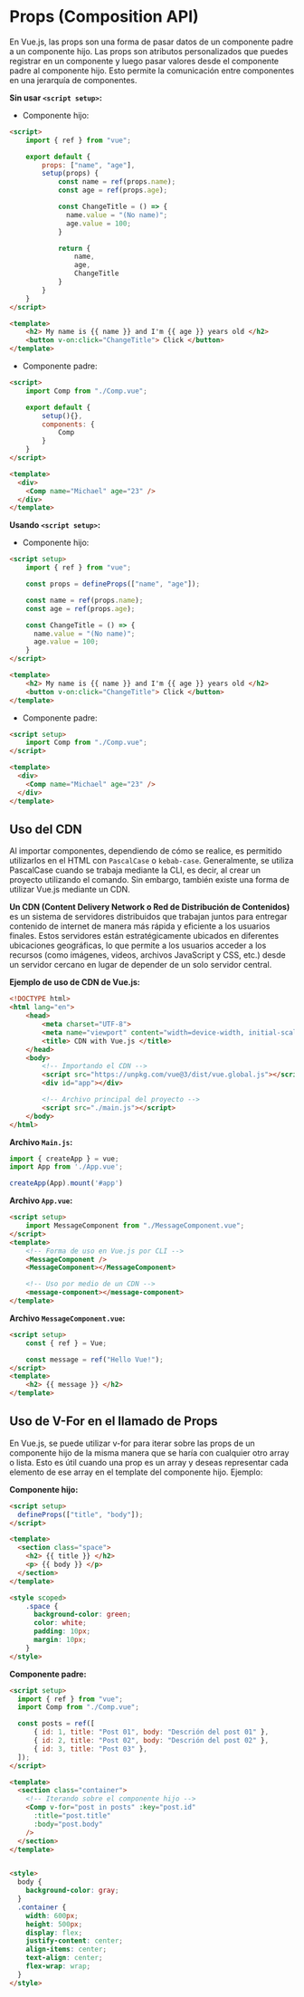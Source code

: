 # Props (Composition API)

En Vue.js, las props son una forma de pasar datos de un componente padre a un componente hijo. Las props son atributos personalizados que puedes registrar en un componente y luego pasar valores desde el componente padre al componente hijo. Esto permite la comunicación entre componentes en una jerarquía de componentes.

**Sin usar `<script setup>`:**

* Componente hijo:

```html
<script>
    import { ref } from "vue";

    export default {
        props: ["name", "age"],
        setup(props) {
            const name = ref(props.name);
            const age = ref(props.age);

            const ChangeTitle = () => {
              name.value = "(No name)";
              age.value = 100;
            }

            return {
                name,
                age,
                ChangeTitle
            }
        }
    }
</script>

<template>
    <h2> My name is {{ name }} and I'm {{ age }} years old </h2>
    <button v-on:click="ChangeTitle"> Click </button>
</template>
```

* Componente padre:

```html
<script>
    import Comp from "./Comp.vue";

    export default {
        setup(){},
        components: {
            Comp
        }
    }
</script>

<template>
  <div>
    <Comp name="Michael" age="23" />
  </div>
</template>
```


**Usando `<script setup>`:**

* Componente hijo:

```html
<script setup>
    import { ref } from "vue";

    const props = defineProps(["name", "age"]);

    const name = ref(props.name);
    const age = ref(props.age);

    const ChangeTitle = () => {
      name.value = "(No name)";
      age.value = 100;
    }
</script>

<template>
    <h2> My name is {{ name }} and I'm {{ age }} years old </h2>
    <button v-on:click="ChangeTitle"> Click </button>
</template>
```

* Componente padre:

```html
<script setup>
    import Comp from "./Comp.vue";
</script>

<template>
  <div>
    <Comp name="Michael" age="23" />
  </div>
</template>
```

## Uso del CDN

Al importar componentes, dependiendo de cómo se realice, es permitido utilizarlos en el HTML con `PascalCase` o `kebab-case`. Generalmente, se utiliza PascalCase cuando se trabaja mediante la CLI, es decir, al crear un proyecto utilizando el comando. Sin embargo, también existe una forma de utilizar Vue.js mediante un CDN.

**Un CDN (Content Delivery Network o Red de Distribución de Contenidos)** es un sistema de servidores distribuidos que trabajan juntos para entregar contenido de internet de manera más rápida y eficiente a los usuarios finales. Estos servidores están estratégicamente ubicados en diferentes ubicaciones geográficas, lo que permite a los usuarios acceder a los recursos (como imágenes, videos, archivos JavaScript y CSS, etc.) desde un servidor cercano en lugar de depender de un solo servidor central.

**Ejemplo de uso de CDN de Vue.js:**
```html
<!DOCTYPE html>
<html lang="en">
    <head>
        <meta charset="UTF-8">
        <meta name="viewport" content="width=device-width, initial-scale=1.0">
        <title> CDN with Vue.js </title>
    </head>
    <body>
        <!-- Importando el CDN -->
        <script src="https://unpkg.com/vue@3/dist/vue.global.js"></script>
        <div id="app"></div>

        <!-- Archivo principal del proyecto -->
        <script src="./main.js"></script>
    </body>
</html>
```

**Archivo `Main.js`:**

```javascript
import { createApp } = vue;
import App from './App.vue';

createApp(App).mount('#app')
```

**Archivo `App.vue`:**
```html
<script setup>
    import MessageComponent from "./MessageComponent.vue";
</script>
<template>
    <!-- Forma de uso en Vue.js por CLI -->
    <MessageComponent />
    <MessageComponent></MessageComponent>

    <!-- Uso por medio de un CDN -->
    <message-component></message-component>
</template>
```

**Archivo `MessageComponent.vue`:**

```html
<script setup>
    const { ref } = Vue;

    const message = ref("Hello Vue!");
</script>
<template>
    <h2> {{ message }} </h2>
</template>
```

## Uso de V-For en el llamado de Props

En Vue.js, se puede utilizar v-for para iterar sobre las props de un componente hijo de la misma manera que se haría con cualquier otro array o lista. Esto es útil cuando una prop es un array y deseas representar cada elemento de ese array en el template del componente hijo. Ejemplo:

**Componente hijo:**

```html
<script setup>
  defineProps(["title", "body"]);
</script>

<template>
  <section class="space">
    <h2> {{ title }} </h2>
    <p> {{ body }} </p>
  </section>
</template>

<style scoped>
    .space {
      background-color: green;
      color: white;
      padding: 10px;
      margin: 10px;
    }
</style>
```

**Componente padre:**

```html
<script setup>
  import { ref } from "vue";
  import Comp from "./Comp.vue";

  const posts = ref([
      { id: 1, title: "Post 01", body: "Descrión del post 01" },
      { id: 2, title: "Post 02", body: "Descrión del post 02" },
      { id: 3, title: "Post 03" },
  ]);
</script>

<template>
  <section class="container">
    <!-- Iterando sobre el componente hijo -->
    <Comp v-for="post in posts" :key="post.id"
      :title="post.title"
      :body="post.body"
    />
  </section>
</template>


<style>
  body {
    background-color: gray;
  }
  .container {
    width: 600px;
    height: 500px;
    display: flex;
    justify-content: center;
    align-items: center;
    text-align: center;
    flex-wrap: wrap;
  }
</style>
```